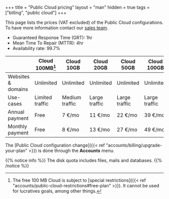 +++
title = "Public Cloud pricing"
layout = "man"
hidden = true
tags = ["billing", "public cloud"]
+++

This page lists the prices (VAT excluded) of the Public Cloud configurations. To have more information contact our [sales team](https://www.alwaysdata.com/en/).

* Guaranteed Response Time (GRT): 1hr
* Mean Time To Repair (MTTR): 4hr
* Availability rate: 99.7%

|                    | Cloud 100MB[^1] | Cloud 10GB     | Cloud 20GB    | Cloud 50GB    | Cloud 100GB | Cloud 150GB | Cloud 300GB |
| ------------------ | --------------- | -------------- | ------------- | ------------- | --------------- | --------------- | --------------- |
| Websites & domains | Unlimited       | Unlimited      | Unlimited     | Unlimited     | Unlimited       | Unlimited       | Unlimited       |
| Use-cases          | Limited traffic | Medium traffic | Large traffic | Large traffic | Large traffic   | Large traffic   | Large traffic   |
| Annual payment   | Free            | 7 €/mo          | 11 €/mo        | 22 €/mo        | 39 €/mo             | 59 €/mo             | 109 €/mo            |
| Monthly payment    | Free            | 8 €/mo            | 13 €/mo          | 27 €/mo          | 49 €/mo            | 69 €/mo            | 135 €/mo           |

The [Public Cloud configuration change]({{< ref "accounts/billing/upgrade-your-plan" >}}) is done through the **Accounts** menu.

{{% notice info %}}
The disk quota includes files, mails and databases.
{{% /notice %}}

[^1]: The free 100 MB Cloud is subject to [special restrictions]({{< ref "accounts/public-cloud-restrictions#free-plan" >}}). It cannot be used for lucratives goals, among other things.
